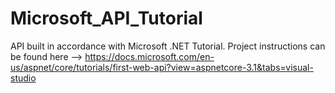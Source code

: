 # Microsoft_API_Tutorial
API built in accordance with Microsoft .NET Tutorial. Project instructions can be found here --> https://docs.microsoft.com/en-us/aspnet/core/tutorials/first-web-api?view=aspnetcore-3.1&tabs=visual-studio
